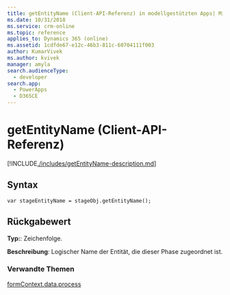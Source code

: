 ```yaml
---
title: getEntityName (Client-API-Referenz) in modellgestützten Apps| MicrosoftDocs
ms.date: 10/31/2018
ms.service: crm-online
ms.topic: reference
applies_to: Dynamics 365 (online)
ms.assetid: 1cdfde67-e12c-46b3-811c-60704111f003
author: KumarVivek
ms.author: kvivek
manager: amyla
search.audienceType:
  - developer
search.app:
  - PowerApps
  - D365CE
---
```

# <a name="getentityname-client-api-reference"></a>getEntityName (Client-API-Referenz)



[!INCLUDE[./includes/getEntityName-description.md](./includes/getEntityName-description.md)]

## <a name="syntax"></a>Syntax

`var stageEntityName = stageObj.getEntityName();`

## <a name="return-value"></a>Rückgabewert

**Typ:**: Zeichenfolge. 

**Beschreibung**: Logischer Name der Entität, die dieser Phase zugeordnet ist.

### <a name="related-topics"></a>Verwandte Themen
 
[formContext.data.process](../../formContext-data-process.md)

